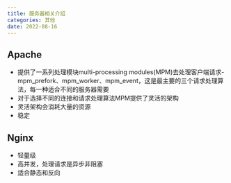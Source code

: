 ```yaml
---
title: 服务器相关介绍
categories: 其他
date: 2022-08-16
---
```


## Apache

- 提供了一系列处理模块multi-processing modules(MPM)去处理客户端请求-mpm_prefork、mpm_worker、mpm_event，这是最主要的三个请求处理算法，每一种适合不同的服务器需要
- 对于选择不同的连接和请求处理算法MPM提供了灵活的架构
- 灵活架构会消耗大量的资源
- 稳定

## Nginx

- 轻量级
- 高并发，处理请求是异步非阻塞
- 适合静态和反向